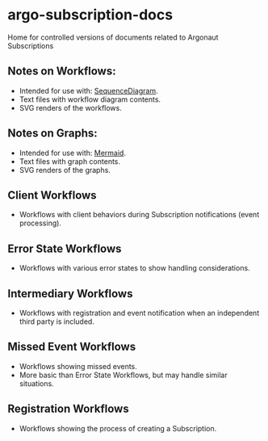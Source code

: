 # argo-subscription-docs
Home for controlled versions of documents related to Argonaut Subscriptions

## Notes on Workflows:

- Intended for use with: [SequenceDiagram](https://sequencediagram.org/).
- Text files with workflow diagram contents.
- SVG renders of the workflows.

## Notes on Graphs:

- Intended for use with: [Mermaid](http://knsv.github.io/mermaid/#/).
- Text files with graph contents.
- SVG renders of the graphs.

## Client Workflows

- Workflows with client behaviors during Subscription notifications (event processing).

## Error State Workflows

- Workflows with various error states to show handling considerations.

## Intermediary Workflows

- Workflows with registration and event notification when an independent third party is included.

## Missed Event Workflows

- Workflows showing missed events.
- More basic than Error State Workflows, but may handle similar situations.

## Registration Workflows

- Workflows showing the process of creating a Subscription.

